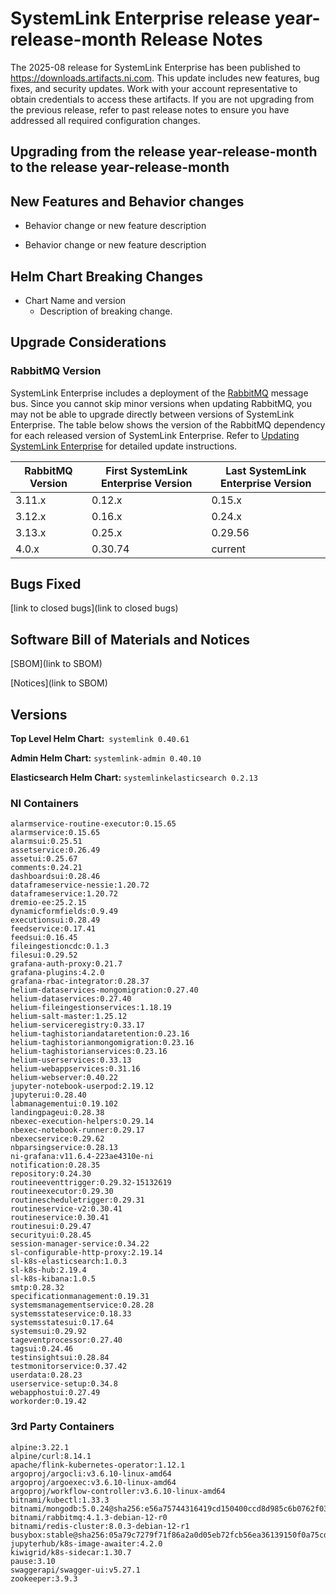 # SystemLink Enterprise release year-release-month Release Notes

The 2025-08 release for SystemLink Enterprise has been
published to <https://downloads.artifacts.ni.com>. This update includes new
features, bug fixes, and security updates. Work with your account representative
to obtain credentials to access these artifacts. If you are not upgrading from
the previous release, refer to past release notes to ensure you have addressed
all required configuration changes.

## Upgrading from the release year-release-month to the release year-release-month

<!-- Optional section to include comments and instructions needed to successfully upgrade from the previous release to the current release. If the only changes needed are already captured in Helm Chart Breaking Changes, this section is not needed. -->

## New Features and Behavior changes

- Behavior change or new feature description

- Behavior change or new feature description

## Helm Chart Breaking Changes

- Chart Name and version
  - Description of breaking change.

## Upgrade Considerations

### RabbitMQ Version

SystemLink Enterprise includes a deployment of the
[RabbitMQ](https://www.rabbitmq.com/) message bus. Since you cannot skip minor
versions when updating RabbitMQ, you may not be able to upgrade directly between
versions of SystemLink Enterprise. The table below shows the version of the
RabbitMQ dependency for each released version of SystemLink Enterprise. Refer to
[Updating SystemLink Enterprise](https://www.ni.com/docs/en-US/bundle/systemlink-enterprise/page/updating-systemlink-enterprise.html)
for detailed update instructions.

| RabbitMQ Version | First SystemLink Enterprise Version | Last SystemLink Enterprise Version |
| ---------------- | ----------------------------------- | ---------------------------------- |
| 3.11.x           | 0.12.x                              | 0.15.x                             |
| 3.12.x           | 0.16.x                              | 0.24.x                             |
| 3.13.x           | 0.25.x                              | 0.29.56                            |
| 4.0.x            | 0.30.74                             | current                            |

## Bugs Fixed

<!-- This section should link to the excel document that list customer facing bugs, fixed in the current release. The URL for the release (tag) should be used. -->

[link to closed bugs](link to closed bugs)

## Software Bill of Materials and Notices

<!-- This section should link to the directories containing notices and SBOM. The URL for the release (tag) should be used. -->

[SBOM](link to SBOM)

[Notices](link to SBOM)

## Versions

**Top Level Helm Chart:** `systemlink 0.40.61`

**Admin Helm Chart:** `systemlink-admin 0.40.10`

**Elasticsearch Helm Chart:** `systemlinkelasticsearch 0.2.13`

### NI Containers

```text
alarmservice-routine-executor:0.15.65
alarmservice:0.15.65
alarmsui:0.25.51
assetservice:0.26.49
assetui:0.25.67
comments:0.24.21
dashboardsui:0.28.46
dataframeservice-nessie:1.20.72
dataframeservice:1.20.72
dremio-ee:25.2.15
dynamicformfields:0.9.49
executionsui:0.28.49
feedservice:0.17.41
feedsui:0.16.45
fileingestioncdc:0.1.3
filesui:0.29.52
grafana-auth-proxy:0.21.7
grafana-plugins:4.2.0
grafana-rbac-integrator:0.28.37
helium-dataservices-mongomigration:0.27.40
helium-dataservices:0.27.40
helium-fileingestionservices:1.18.19
helium-salt-master:1.25.12
helium-serviceregistry:0.33.17
helium-taghistoriandataretention:0.23.16
helium-taghistorianmongomigration:0.23.16
helium-taghistorianservices:0.23.16
helium-userservices:0.33.13
helium-webappservices:0.31.16
helium-webserver:0.40.22
jupyter-notebook-userpod:2.19.12
jupyterui:0.28.40
labmanagementui:0.19.102
landingpageui:0.28.38
nbexec-execution-helpers:0.29.14
nbexec-notebook-runner:0.29.17
nbexecservice:0.29.62
nbparsingservice:0.28.13
ni-grafana:v11.6.4-223ae4310e-ni
notification:0.28.35
repository:0.24.30
routineeventtrigger:0.29.32-15132619
routineexecutor:0.29.30
routinescheduletrigger:0.29.31
routineservice-v2:0.30.41
routineservice:0.30.41
routinesui:0.29.47
securityui:0.28.45
session-manager-service:0.34.22
sl-configurable-http-proxy:2.19.14
sl-k8s-elasticsearch:1.0.3
sl-k8s-hub:2.19.4
sl-k8s-kibana:1.0.5
smtp:0.28.32
specificationmanagement:0.19.31
systemsmanagementservice:0.28.28
systemsstateservice:0.18.33
systemsstatesui:0.17.64
systemsui:0.29.92
tageventprocessor:0.27.40
tagsui:0.24.46
testinsightsui:0.28.84
testmonitorservice:0.37.42
userdata:0.28.23
userservice-setup:0.34.8
webapphostui:0.27.49
workorder:0.19.42
```

### 3rd Party Containers

```text
alpine:3.22.1
alpine/curl:8.14.1
apache/flink-kubernetes-operator:1.12.1
argoproj/argocli:v3.6.10-linux-amd64
argoproj/argoexec:v3.6.10-linux-amd64
argoproj/workflow-controller:v3.6.10-linux-amd64
bitnami/kubectl:1.33.3
bitnami/mongodb:5.0.24@sha256:e56a75744316419cd150400ccd8d985c6b0762f03c7a3b015f233524d043731f
bitnami/rabbitmq:4.1.3-debian-12-r0
bitnami/redis-cluster:8.0.3-debian-12-r1
busybox:stable@sha256:05a79c7279f71f86a2a0d05eb72fcb56ea36139150f0a75cd87e80a4272e4e39
jupyterhub/k8s-image-awaiter:4.2.0
kiwigrid/k8s-sidecar:1.30.7
pause:3.10
swaggerapi/swagger-ui:v5.27.1
zookeeper:3.9.3
```